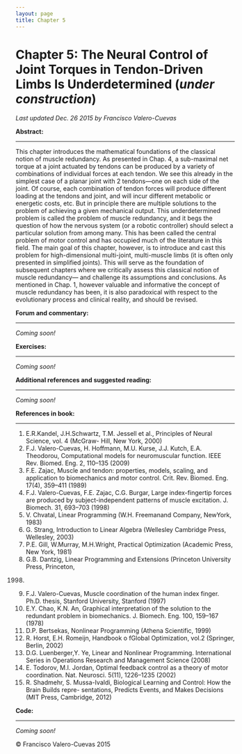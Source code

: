 ```yaml
---
layout: page
title: Chapter 5
---
```

# Chapter 5: The Neural Control of Joint Torques in Tendon-Driven Limbs Is Underdetermined  (*under construction*)
*Last updated Dec. 26 2015 by Francisco Valero-Cuevas*

**Abstract:**
_________


This chapter introduces the mathematical foundations of the classical notion of muscle redundancy. As presented in Chap. 4, a sub-maximal net torque at a joint actuated by tendons can be produced by a variety of combinations of individual forces at each tendon. We see this already in the simplest case of a planar joint with 2 tendons—one on each side of the joint. Of course, each combination of tendon forces will produce different loading at the tendons and joint, and will incur different metabolic or energetic costs, etc. But in principle there are multiple solutions to the problem of achieving a given mechanical output. This underdetermined problem is called the problem of muscle redundancy, and it begs the question of how the nervous system (or a robotic controller) should select a particular solution from among many. This has been called the central problem of motor control and has occupied much of the literature in this field. The main goal of this chapter, however, is to introduce and cast this problem for high-dimensional multi-joint, multi-muscle limbs (it is often only presented in simplified joints). This will serve as the foundation of subsequent chapters where we critically assess this classical notion of muscle redundancy— and challenge its assumptions and conclusions. As mentioned in Chap. 1, however valuable and informative the concept of muscle redundancy has been, it is also paradoxical with respect to the evolutionary process and clinical reality, and should be revised.


**Forum and commentary:**
_____________________
*Coming soon!*


**Exercises:**
__________
*Coming soon!*



**Additional references and suggested reading:**
____________________________________________
*Coming soon!*



**References in book:**
___________________
1. E.R.Kandel, J.H.Schwartz, T.M. Jessell et al., Principles of Neural Science, vol. 4 (McGraw- Hill, New York, 2000)
2. F.J. Valero-Cuevas, H. Hoffmann, M.U. Kurse, J.J. Kutch, E.A. Theodorou, Computational models for neuromuscular function. IEEE Rev. Biomed. Eng. 2, 110–135 (2009)
3. F.E. Zajac, Muscle and tendon: properties, models, scaling, and application to biomechanics and motor control. Crit. Rev. Biomed. Eng. 17(4), 359–411 (1989)
4. F.J. Valero-Cuevas, F.E. Zajac, C.G. Burgar, Large index-fingertip forces are produced by subject-independent patterns of muscle excitation. J. Biomech. 31, 693–703 (1998)
5. V. Chvatal, Linear Programming (W.H. Freemanand Company, NewYork, 1983)
6. G. Strang, Introduction to Linear Algebra (Wellesley Cambridge Press, Wellesley, 2003)
7. P.E. Gill, W.Murray, M.H.Wright, Practical Optimization (Academic Press, New York, 1981)
8. G.B. Dantzig, Linear Programming and Extensions (Princeton University Press, Princeton,
1998)
9. F.J. Valero-Cuevas, Muscle coordination of the human index finger. Ph.D. thesis, Stanford
University, Stanford (1997)
10. E.Y. Chao, K.N. An, Graphical interpretation of the solution to the redundant problem in
biomechanics. J. Biomech. Eng. 100, 159–167 (1978)
11. D.P. Bertsekas, Nonlinear Programming (Athena Scientific, 1999)
12. R. Horst, E.H. Romeijn, Handbook o fGlobal Optimization, vol.2 (Springer, Berlin, 2002)
13. D.G. Luenberger,Y. Ye, Linear and Nonlinear Programming. International Series in Operations
Research and Management Science (2008)
14. E. Todorov, M.I. Jordan, Optimal feedback control as a theory of motor coordination. Nat.
Neurosci. 5(11), 1226–1235 (2002)
15. R. Shadmehr, S. Mussa-Ivaldi, Biological Learning and Control: How the Brain Builds repre-
sentations, Predicts Events, and Makes Decisions (MIT Press, Cambridge, 2012)

**Code:**
_____
*Coming soon!*





© Francisco Valero-Cuevas 2015
